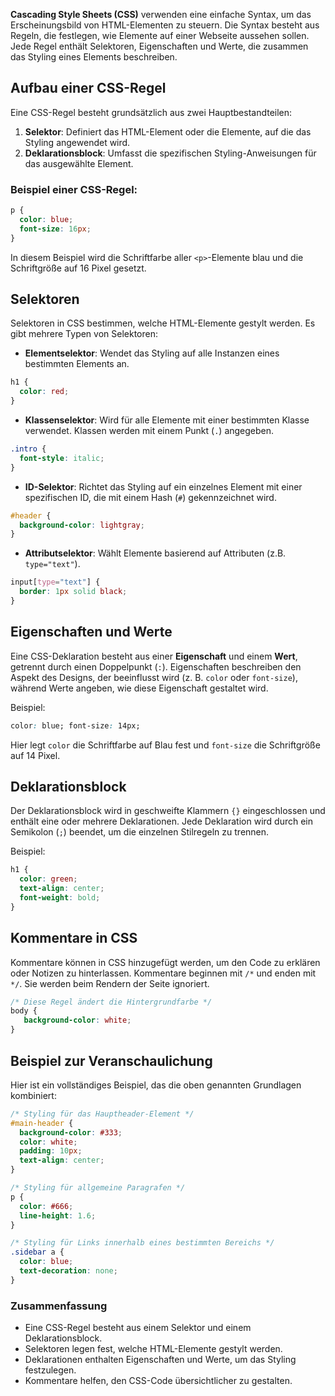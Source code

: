 **Cascading Style Sheets (CSS)** verwenden eine einfache Syntax, um das Erscheinungsbild von HTML-Elementen zu steuern. Die Syntax besteht aus Regeln, die festlegen, wie Elemente auf einer Webseite aussehen sollen. Jede Regel enthält Selektoren, Eigenschaften und Werte, die zusammen das Styling eines Elements beschreiben.

## Aufbau einer CSS-Regel

Eine CSS-Regel besteht grundsätzlich aus zwei Hauptbestandteilen:

1. **Selektor**: Definiert das HTML-Element oder die Elemente, auf die das Styling angewendet wird.
2. **Deklarationsblock**: Umfasst die spezifischen Styling-Anweisungen für das ausgewählte Element.

### Beispiel einer CSS-Regel:

```css
p {
  color: blue;
  font-size: 16px;
}
```

In diesem Beispiel wird die Schriftfarbe aller `<p>`-Elemente blau und die Schriftgröße auf 16 Pixel gesetzt.

## Selektoren

Selektoren in CSS bestimmen, welche HTML-Elemente gestylt werden. Es gibt mehrere Typen von Selektoren:

- **Elementselektor**: Wendet das Styling auf alle Instanzen eines bestimmten Elements an.
```css
h1 {
  color: red;
}
```
    
- **Klassenselektor**: Wird für alle Elemente mit einer bestimmten Klasse verwendet. Klassen werden mit einem Punkt (`.`) angegeben.
```css
.intro {
  font-style: italic; 
}
```
    
- **ID-Selektor**: Richtet das Styling auf ein einzelnes Element mit einer spezifischen ID, die mit einem Hash (`#`) gekennzeichnet wird.
```css
#header {
  background-color: lightgray; 
}
```
    
- **Attributselektor**: Wählt Elemente basierend auf Attributen (z.B. `type="text"`).
```css
input[type="text"] {
  border: 1px solid black; 
}
```
## Eigenschaften und Werte

Eine CSS-Deklaration besteht aus einer **Eigenschaft** und einem **Wert**, getrennt durch einen Doppelpunkt (`:`). Eigenschaften beschreiben den Aspekt des Designs, der beeinflusst wird (z. B. `color` oder `font-size`), während Werte angeben, wie diese Eigenschaft gestaltet wird.

Beispiel:
```css
color: blue; font-size: 14px;
```
Hier legt `color` die Schriftfarbe auf Blau fest und `font-size` die Schriftgröße auf 14 Pixel.
## Deklarationsblock

Der Deklarationsblock wird in geschweifte Klammern `{}` eingeschlossen und enthält eine oder mehrere Deklarationen. Jede Deklaration wird durch ein Semikolon (`;`) beendet, um die einzelnen Stilregeln zu trennen.

Beispiel:

```css
h1 {
  color: green;
  text-align: center;
  font-weight: bold;
}
```
## Kommentare in CSS

Kommentare können in CSS hinzugefügt werden, um den Code zu erklären oder Notizen zu hinterlassen. Kommentare beginnen mit `/*` und enden mit `*/`. Sie werden beim Rendern der Seite ignoriert.

```css
/* Diese Regel ändert die Hintergrundfarbe */ 
body {
   background-color: white; 
}
```
## Beispiel zur Veranschaulichung

Hier ist ein vollständiges Beispiel, das die oben genannten Grundlagen kombiniert:
```css
/* Styling für das Hauptheader-Element */ 
#main-header {
  background-color: #333;
  color: white;
  padding: 10px;
  text-align: center;
}  

/* Styling für allgemeine Paragrafen */ 
p {
  color: #666;
  line-height: 1.6;
}

/* Styling für Links innerhalb eines bestimmten Bereichs */ 
.sidebar a {
  color: blue;
  text-decoration: none;
}
```

### Zusammenfassung

- Eine CSS-Regel besteht aus einem Selektor und einem Deklarationsblock.
- Selektoren legen fest, welche HTML-Elemente gestylt werden.
- Deklarationen enthalten Eigenschaften und Werte, um das Styling festzulegen.
- Kommentare helfen, den CSS-Code übersichtlicher zu gestalten.